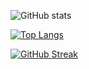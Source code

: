 ![GitHub stats](https://github-readme-stats.vercel.app/api?username=kvugV6QAU9Vt6wiayvjs&show_icons=true)

[![Top Langs](https://github-readme-stats.vercel.app/api/top-langs/?username=kvugV6QAU9Vt6wiayvjs&hide=css&layout=donut)](https://github.com/anuraghazra/github-readme-stats)

[![GitHub Streak](https://github-readme-streak-stats.herokuapp.com?user=kvugV6QAU9Vt6wiayvjs&date_format=j%20M%5B%20Y%5D)](https://git.io/streak-stats)


